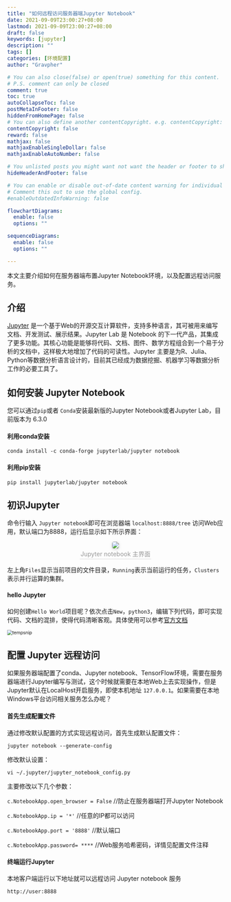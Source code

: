 ```yaml
---
title: "如何远程访问服务器端Jupyter Notebook"
date: 2021-09-09T23:00:27+08:00
lastmod: 2021-09-09T23:00:27+08:00
draft: false
keywords: [jupyter]
description: ""
tags: []
categories: [环境配置]
author: "Gravpher"

# You can also close(false) or open(true) something for this content.
# P.S. comment can only be closed
comment: true 
toc: true 
autoCollapseToc: false
postMetaInFooter: false
hiddenFromHomePage: false
# You can also define another contentCopyright. e.g. contentCopyright: "This is another copyright."
contentCopyright: false
reward: false
mathjax: false
mathjaxEnableSingleDollar: false
mathjaxEnableAutoNumber: false

# You unlisted posts you might want not want the header or footer to show
hideHeaderAndFooter: false

# You can enable or disable out-of-date content warning for individual post.
# Comment this out to use the global config.
#enableOutdatedInfoWarning: false

flowchartDiagrams:
  enable: false
  options: ""

sequenceDiagrams: 
  enable: false
  options: ""

---
```


本文主要介绍如何在服务器端布置Jupyter Notebook环境，以及配置远程访问服务。

## 介绍

[Jupyter](https://jupyter.org/) 是一个基于Web的开源交互计算软件，支持多种语言，其可被用来编写文档、开发测试、展示结果。Jupyter Lab 是 Notebook 的下一代产品，其集成了更多功能。其核心功能是能够将代码、文档、图件、数学方程组合到一个易于分析的文档中，这样极大地增加了代码的可读性。Jupyter 主要是为R、Julia、Python等数据分析语言设计的，目前其已经成为数据挖掘、机器学习等数据分析工作的必要工具了。

## 如何安装 Jupyter Notebook

您可以通过`pip`或者 `Conda`安装最新版的Jupyter Notebook或者Jupyter Lab，目前版本为 6.3.0 

#### 利用conda安装

```shell
conda install -c conda-forge jupyterlab/jupyter notebook
```

#### 利用pip安装

```shell
pip install jupyterlab/jupyter notebook
```

## 初识Jupyter

命令行输入 `Jupyter notebook`即可在浏览器端 `localhost:8888/tree` 访问Web应用，默认端口为8888，运行后显示如下所示界面：

<center>
    <img style="border-radius: 0.3125em;
    box-shadow: 0 2px 4px 0 rgba(34,36,38,.12),0 2px 10px 0 rgba(34,36,38,.08);" 
    src="https://cdn.jsdelivr.net/gh/George-Gou/PictureBed@master/2022/202109100015122.png">
    <br>
    <div style="color:orange; border-bottom: 1px solid #d9d9d9;
    display: inline-block;
    color: #999;
    padding: 2px;">Jupyter notebook 主界面</div>
</center>

左上角`Files`显示当前项目的文件目录，`Running`表示当前运行的任务，`Clusters`表示并行运算的集群。

#### hello Jupyter

如何创建`Hello World`项目呢？依次点击`New`，`python3`，编辑下列代码，即可实现代码、文档的混排，使得代码清晰客观。具体使用可以参考[官方文档](https://jupyter.org/documentation)

<img src="https://cdn.jsdelivr.net/gh/George-Gou/PictureBed@master/2022/202109100040037.png" alt="tempsnip" style="zoom:75%;" />

## 配置 Jupyter 远程访问

如果服务器端配置了conda、Jupyter notebook、TensorFlow环境，需要在服务器端进行Jupyter编写与测试，这个时候就需要在本地Web上去实现操作，但是Jupyter默认在LocalHost开启服务，即使本机地址 `127.0.0.1`。如果需要在本地Windows平台访问相关服务怎么办呢？

#### 首先生成配置文件

通过修改默认配置的方式实现远程访问，首先生成默认配置文件：

```shell
jupyter notebook --generate-config
```

修改默认设置：

```shell
vi ~/.jupyter/jupyter_notebook_config.py  
```

主要修改以下几个参数：

`c.NotebookApp.open_browser = False` //防止在服务器端打开Jupyter Notebook

`c.NotebookApp.ip = '*'` //任意的IP都可以访问

`c.NotebookApp.port = '8888'` //默认端口

`c.NotebookApp.password= ****` //Web服务哈希密码，详情见配置文件注释

#### 终端运行Jupyter

本地客户端运行以下地址就可以远程访问 Jupyter notebook 服务

```shell
http://user:8888
```

